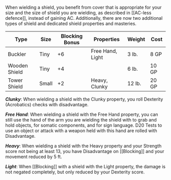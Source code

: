 When wielding a shield, you benefit from cover that is appropriate for your size and the size of shield you are wielding, as described in [[AC-less defence]], instead of gaining AC. Additionally, there are now two additional types of shield and dedicated shield properties and masteries.

| Type          | Size  | Blocking Bonus | Properties       | Weight | Cost  |
| ------------- | ----- | -------------- | ---------------- | ------ | ----- |
| Buckler       | Tiny  | +6             | Free Hand, Light | 3 lb.  | 8 GP  |
| Wooden Shield | Tiny  | +4             |                  | 6 lb.  | 10 GP |
| Tower Shield  | Small | +2             | Heavy, Clunky    | 12 lb. | 20 GP |

***Clunky***: When wielding a shield with the Clunky property, you roll Dexterity (Acrobatics) checks with disadvantage.

***Free Hand***: When wielding a shield with the Free Hand property, you can still use the hand of the arm you are wielding the shield with to grab and hold objects, for somatic components, and for sign language. D20 Tests to use an object or attack with a weapon held with this hand are rolled with Disadvantage.

***Heavy***: When wielding a shield with the Heavy property and your Strength score not being at least 13, you have Disadvantage on [[Blocking]] and your movement reduced by 5 ft.

***Light***: When [[Blocking]] with a shield with the Light property, the damage is not negated completely, but only reduced by your Dexterity score.